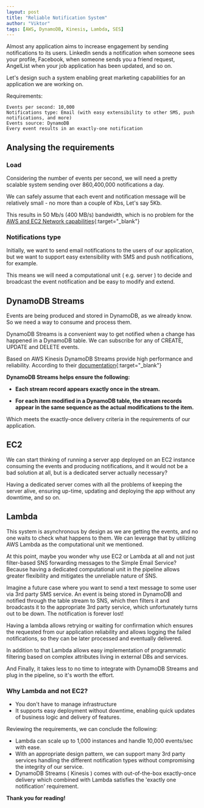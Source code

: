 ```yaml
---
layout: post
title: "Reliable Notification System"
author: "Viktor"
tags: [AWS, DynamoDB, Kinesis, Lambda, SES]
---
```


Almost any application aims to increase engagement by sending notifications to its users.
LinkedIn sends a notification when someone sees your profile,
Facebook, when someone sends you a friend request,
AngelList when your job application has been updated, and so on.

Let's design such a system enabling great marketing capabilities for an application we are working on.

Requirements:
```
Events per second: 10,000 
Notifications type: Email (with easy extensibility to other SMS, push notifications, and more)
Events source: DynamoDB
Every event results in an exactly-one notification
```

## Analysing the requirements

### Load

Considering the number of events per second, we will need a pretty scalable system sending over
860,400,000 notifications a day.

We can safely assume that each event and notification message will be relatively small - no more than
a couple of Kbs, Let's say 5Kb. 

This results in 50 Mb/s (400 MB/s) bandwidth, which is no problem for the [AWS and EC2 Network capabilities](https://docs.aws.amazon.com/AWSEC2/latest/UserGuide/ec2-instance-network-bandwidth.html){:target="_blank"}

### Notifications type

Initially, we want to send email notifications to the users of our application, but we want to support easy
extensibility with SMS and push notifications, for example.

This means we will need a computational unit ( e.g. server ) to decide and broadcast the event notification and be
easy to modify and extend.

## DynamoDB Streams

Events are being produced and stored in DynamoDB, as we already know. So we need a way to consume and process them.

DynamoDB Streams is a convenient way to get notified when a change has happened in a DynamoDB table.
We can subscribe for any of CREATE, UPDATE and DELETE events.

Based on AWS Kinesis DynamoDB Streams provide high performance and reliability. According to their [documentation](https://docs.aws.amazon.com/amazondynamodb/latest/developerguide/Streams.html){:target="_blank"} 

**DynamoDB Streams helps ensure the following:**

* **Each stream record appears exactly once in the stream.**
    
* **For each item modified in a DynamoDB table, the stream records appear in the same sequence as the actual modifications to the item.**

Which meets the exactly-once delivery criteria in the requirements of our application.

## EC2

We can start thinking of running a server app deployed on an EC2 instance consuming the events and producing notifications, and it would not be a bad solution at all, but 
is a dedicated server actually necessary?

Having a dedicated server comes with all the problems of keeping the server alive, ensuring up-time, updating and deploying the app without any downtime, and so on.

## Lambda

This system is asynchronous by design as we are getting the events, and no one waits to check what happens to them.
We can leverage that by utilizing AWS Lambda as the computational unit we mentioned.

At this point, maybe you wonder why use EC2 or Lambda at all and not just filter-based SNS forwarding messages to the Simple Email Service?
Because having a dedicated computational unit in the pipeline allows greater flexibility and mitigates the unreliable nature of SNS.

Imagine a future case where you want to send a text message to some user via 3rd party SMS service.
An event is being stored in DynamoDB and notified through the table stream to SNS, which then filters it and broadcasts it to the appropriate 3rd party service, which unfortunately turns out to be down. The notification is forever lost!

Having a lambda allows retrying or waiting for confirmation which ensures the requested from our application reliability and 
allows logging the failed notifications, so they can be later processed and eventually delivered.

In addition to that Lambda allows easy implementation of programmatic filtering based on complex attributes living in external DBs and services.

And Finally, it takes less to no time to integrate with DynamoDB Streams and plug in the pipeline, so it's worth the effort.

### Why Lambda and not EC2?
* You don't have to manage infrastructure
* It supports easy deployment without downtime, enabling quick updates of business logic and delivery of features.

Reviewing the requirements, we can conclude the following:

* Lambda can scale up to 1,000 instances and handle 10,000 events/sec with ease.
* With an appropriate design pattern, we can support many 3rd party services handling the different notification types without compromising the integrity of our service.
* DynamoDB Streams ( Kinesis ) comes with out-of-the-box exactly-once delivery which combined with Lambda satisfies the 'exactly one notification' requirement.

**Thank you for reading!**
